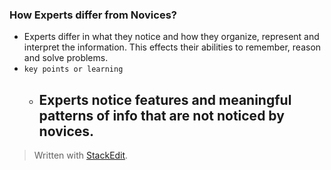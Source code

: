 

### How Experts differ from Novices?

- Experts differ in what they notice and how they organize, represent and interpret the information. This effects their abilities to remember, reason and solve problems.
- `key points or learning` 
	- Experts notice features and meaningful patterns of info that are not noticed by novices.
		- 
> Written with [StackEdit](https://stackedit.io/).
<!--stackedit_data:
eyJoaXN0b3J5IjpbLTEyMzczODg4ODldfQ==
-->